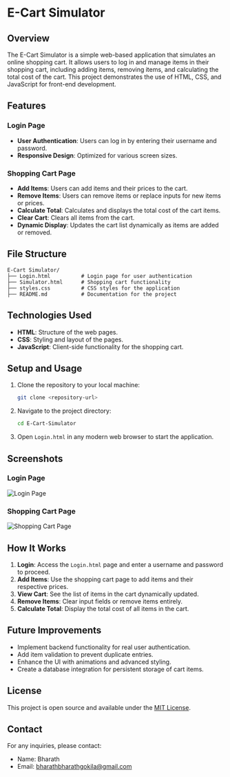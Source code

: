 # E-Cart Simulator

## Overview
The E-Cart Simulator is a simple web-based application that simulates an online shopping cart. It allows users to log in and manage items in their shopping cart, including adding items, removing items, and calculating the total cost of the cart. This project demonstrates the use of HTML, CSS, and JavaScript for front-end development.

## Features

### Login Page
- **User Authentication**: Users can log in by entering their username and password.
- **Responsive Design**: Optimized for various screen sizes.

### Shopping Cart Page
- **Add Items**: Users can add items and their prices to the cart.
- **Remove Items**: Users can remove items or replace inputs for new items or prices.
- **Calculate Total**: Calculates and displays the total cost of the cart items.
- **Clear Cart**: Clears all items from the cart.
- **Dynamic Display**: Updates the cart list dynamically as items are added or removed.

## File Structure

```
E-Cart Simulator/
├── Login.html          # Login page for user authentication
├── Simulator.html      # Shopping cart functionality
├── styles.css          # CSS styles for the application
├── README.md           # Documentation for the project
```

## Technologies Used

- **HTML**: Structure of the web pages.
- **CSS**: Styling and layout of the pages.
- **JavaScript**: Client-side functionality for the shopping cart.

## Setup and Usage

1. Clone the repository to your local machine:
   ```bash
   git clone <repository-url>
   ```
2. Navigate to the project directory:
   ```bash
   cd E-Cart-Simulator
   ```
3. Open `Login.html` in any modern web browser to start the application.

## Screenshots

### Login Page
![Login Page](https://cdn-icons-png.flaticon.com/128/5444/5444712.png)

### Shopping Cart Page
![Shopping Cart Page](https://cdn-icons-png.flaticon.com/128/5465/5465858.png)

## How It Works

1. **Login**: Access the `Login.html` page and enter a username and password to proceed.
2. **Add Items**: Use the shopping cart page to add items and their respective prices.
3. **View Cart**: See the list of items in the cart dynamically updated.
4. **Remove Items**: Clear input fields or remove items entirely.
5. **Calculate Total**: Display the total cost of all items in the cart.

## Future Improvements

- Implement backend functionality for real user authentication.
- Add item validation to prevent duplicate entries.
- Enhance the UI with animations and advanced styling.
- Create a database integration for persistent storage of cart items.

## License
This project is open source and available under the [MIT License](LICENSE).

## Contact
For any inquiries, please contact:
- Name: Bharath
- Email: bharathbharathgokila@gmail.com

